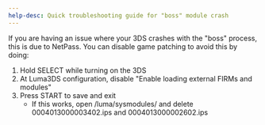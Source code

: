 ```yaml
---
help-desc: Quick troubleshooting guide for "boss" module crash
---
```


If you are having an issue where your 3DS crashes with the "boss" process, this is due to NetPass. You can disable game patching to avoid this by doing:

1. Hold SELECT while turning on the 3DS
2. At Luma3DS configuration, disable "Enable loading external FIRMs and modules"
3. Press START to save and exit
    - If this works, open /luma/sysmodules/ and delete 0004013000003402.ips and  0004013000002602.ips
